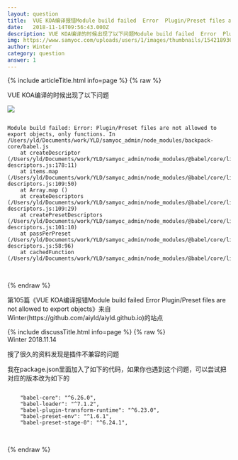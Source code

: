 ```yaml
---
layout: question
title:  VUE KOA编译报错Module build failed  Error  Plugin/Preset files are not allowed to export objects
date:   2018-11-14T09:56:43.000Z
description: VUE KOA编译的时候出现了以下问题Module build failed  Error  Plugin/Preset files are not allo...
img: https://www.samyoc.com/uploads/users/1/images/thumbnails/1542189363432.png
author: Winter
category: question
answer: 1
---
```

<div class="article-root">
  <div class="article">
    {% include articleTitle.html info=page %}
    {% raw %}
    <div class="article-content"><p>VUE KOA编译的时候出现了以下问题</p>

<p><img class="thumb-img" src="https://www.samyoc.com/uploads/users/1/images/1542189363432.png" style="max-width:100%" /></p>

<pre>
<code>
Module build failed: Error: Plugin/Preset files are not allowed to export objects, only functions. In /Users/yld/Documents/work/YLD/samyoc_admin/node_modules/backpack-core/babel.js
    at createDescriptor (/Users/yld/Documents/work/YLD/samyoc_admin/node_modules/@babel/core/lib/config/config-descriptors.js:178:11)
    at items.map (/Users/yld/Documents/work/YLD/samyoc_admin/node_modules/@babel/core/lib/config/config-descriptors.js:109:50)
    at Array.map ()
    at createDescriptors (/Users/yld/Documents/work/YLD/samyoc_admin/node_modules/@babel/core/lib/config/config-descriptors.js:109:29)
    at createPresetDescriptors (/Users/yld/Documents/work/YLD/samyoc_admin/node_modules/@babel/core/lib/config/config-descriptors.js:101:10)
    at passPerPreset (/Users/yld/Documents/work/YLD/samyoc_admin/node_modules/@babel/core/lib/config/config-descriptors.js:58:96)
    at cachedFunction (/Users/yld/Documents/work/YLD/samyoc_admin/node_modules/@babel/core/lib/config/caching.js:33:19)
</code></pre>

<p>&nbsp;</p>
</div>
    {% endraw %}
  </div>
  <p class="winter_mark">第105篇《VUE KOA编译报错Module build failed  Error  Plugin/Preset files are not allowed to export objects》来自Winter(https://github.com/aiyld/aiyld.github.io)的站点</p>
  <div class="discuss-wrapper">
    {% include discussTitle.html info=page %}
    {% raw %}
    <div class="discuss-list">
    <div class="discuss-item">
        <div class="discuss-parent">
          <div class="discuss-meta">
            <span class="discuss-user">Winter</span>
            <span class="discuss-time">2018.11.14</span>
          </div>
          <div class="discuss-comment"><p>搜了很久的资料发现是插件不兼容的问题</p>

<p>我在package.json里面加入了如下的代码，如果你也遇到这个问题，可以尝试把对应的版本改为如下的</p>

<pre>
<code>
    &quot;babel-core&quot;: &quot;^6.26.0&quot;,
    &quot;babel-loader&quot;: &quot;^7.1.2&quot;,
    &quot;babel-plugin-transform-runtime&quot;: &quot;^6.23.0&quot;,
    &quot;babel-preset-env&quot;: &quot;^1.6.1&quot;,
    &quot;babel-preset-stage-0&quot;: &quot;^6.24.1&quot;,
</code></pre>

<p>&nbsp;</p>
</div>
        </div></div>
    </div>
    {% endraw %}
  </div>
<div>
